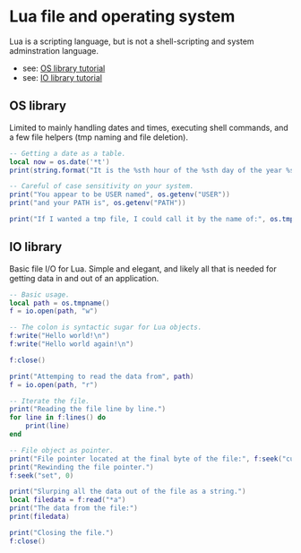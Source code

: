 Lua file and operating system
=============================
Lua is a scripting language, but is not a shell-scripting and system adminstration language.

* see: [OS library tutorial](http://lua-users.org/wiki/OsLibraryTutorial)
* see: [IO library tutorial](http://lua-users.org/wiki/IoLibraryTutorial)



OS library
----------
Limited to mainly handling dates and times, executing shell commands, and a few file helpers (tmp naming and file deletion).

```lua
-- Getting a date as a table.
local now = os.date('*t')
print(string.format("It is the %sth hour of the %sth day of the year %s", now.hour, now.yday, now.year))

-- Careful of case sensitivity on your system.
print("You appear to be USER named", os.getenv("USER"))
print("and your PATH is", os.getenv("PATH"))

print("If I wanted a tmp file, I could call it by the name of:", os.tmpname())
```



IO library
----------
Basic file I/O for Lua. Simple and elegant, and likely all that is needed for getting data in and out of an application.

```lua
-- Basic usage.
local path = os.tmpname() 
f = io.open(path, "w")

-- The colon is syntactic sugar for Lua objects.
f:write("Hello world!\n")
f:write("Hello world again!\n")

f:close()

print("Attemping to read the data from", path)
f = io.open(path, "r")

-- Iterate the file.
print("Reading the file line by line.")
for line in f:lines() do
    print(line)
end

-- File object as pointer.
print("File pointer located at the final byte of the file:", f:seek("cur"))
print("Rewinding the file pointer.")
f:seek("set", 0)

print("Slurping all the data out of the file as a string.")
local filedata = f:read("*a")
print("The data from the file:")
print(filedata)

print("Closing the file.")
f:close()
```
